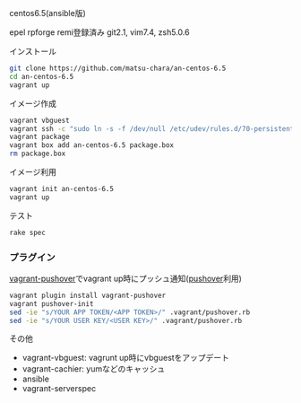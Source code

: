 centos6.5(ansible版)

epel rpforge remi登録済み
git2.1, vim7.4, zsh5.0.6

インストール
```sh
git clone https://github.com/matsu-chara/an-centos-6.5
cd an-centos-6.5
vagrant up
```

イメージ作成
```sh
vagrant vbguest
vagrant ssh -c "sudo ln -s -f /dev/null /etc/udev/rules.d/70-persistent-net.rules"
vagrant package
vagrant box add an-centos-6.5 package.box
rm package.box
```

イメージ利用
```sh
vagrant init an-centos-6.5
vagrant up
```

テスト
```sh
rake spec
```

### プラグイン

[vagrant-pushover](http://deeeet.com/writing/2014/02/19/vagrant-pushover/)でvagrant up時にプッシュ通知([pushover](https://pushover.net/)利用)

```sh
vagrant plugin install vagrant-pushover
vagrant pushover-init
sed -ie "s/YOUR APP TOKEN/<APP TOKEN>/" .vagrant/pushover.rb
sed -ie "s/YOUR USER KEY/<USER KEY>/" .vagrant/pushover.rb
```


その他

* vagrant-vbguest: vagrunt up時にvbguestをアップデート
* vagrant-cachier: yumなどのキャッシュ
* ansible
* vagrant-serverspec
